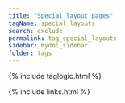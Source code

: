 ```yaml
---
title: "Special layout pages"
tagName: special_layouts
search: exclude
permalink: tag_special_layouts
sidebar: mydoc_sidebar
folder: tags
---
```


{% include taglogic.html %}

{% include links.html %}
